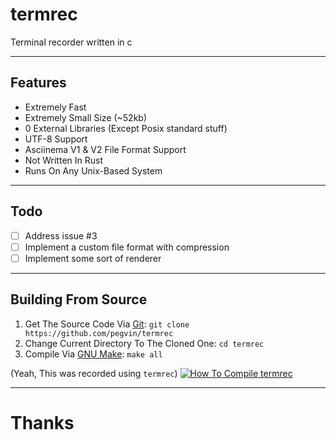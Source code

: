 # termrec
Terminal recorder written in c

---
## Features
- Extremely Fast
- Extremely Small Size (~52kb)
- 0 External Libraries (Except Posix standard stuff)
- UTF-8 Support
- Asciinema V1 & V2 File Format Support
- Not Written In Rust
- Runs On Any Unix-Based System

---
## Todo
- [ ] Address issue #3
- [ ] Implement a custom file format with compression
- [ ] Implement some sort of renderer

---
## Building From Source

1. Get The Source Code Via [Git](https://git-scm.com/): `git clone https://github.com/pegvin/termrec`
2. Change Current Directory To The Cloned One: `cd termrec`
3. Compile Via [GNU Make](https://www.gnu.org/software/make/): `make all`

(Yeah, This was recorded using `termrec`)
[![How To Compile `termrec`](https://asciinema.org/a/642682.svg)](https://asciinema.org/a/642682)

---
# Thanks
